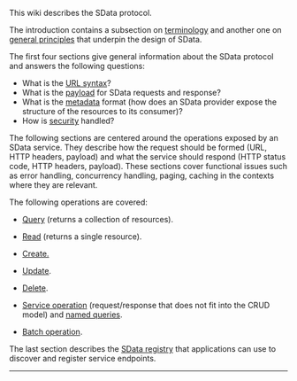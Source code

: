 This wiki describes the SData protocol.

The introduction contains a subsection on
[terminology](/daisy/sdata/Introduction/186-DSY.html "1.1 Terminology") and another one on
[general principles](/daisy/sdata/Introduction/663-DSY.html "1.2 General Principles") that underpin the design of
SData.

The first four sections give general information about the SData protocol and
answers the following questions:

*   What is the [URL syntax](/daisy/sdata/AnatomyOfAnSDataURL.html "2  Anatomy of an SData URL")?
*   What is the [payload](/daisy/sdata/AnatomyOfAnSDataFeed.html "3 Anatomy of an SData Feed") for SData requests and
response?
*   What is the [metadata](/daisy/sdata/Metadata.html "4  Metadata") format (how does an SData
provider expose the structure of the resources to its consumer)?
*   How is [security](/daisy/sdata/Security.html "5 Security") handled?

The following sections are centered around the operations exposed by an SData
service. They describe how the request should be formed (URL, HTTP headers,
payload) and what the service should respond (HTTP status code, HTTP headers,
payload). These sections cover functional issues such as error handling,
concurrency handling, paging, caching in the contexts where they are relevant.

The following operations are covered:

*   [Query](/daisy/sdata/Queries.html "6  Queries") (returns a collection of resources).
*   [Read](/daisy/sdata/ReadOperation.html "7 Read Operation") (returns a single resource).
*   [Create. ](/daisy/sdata/CreateOperation.html "8 Create Operation")

*   [Update](/daisy/sdata/UpdateOperation.html "9 Update Operation").
*   [Delete](/daisy/sdata/DeleteOperation.html "10 Delete Operation").
*   [Service operation](/daisy/sdata/ServiceOperations.html "11 Service Operations") (request/response that does not
fit into the CRUD model) and [named queries](/daisy/sdata/596-DSY.html "12 Named Queries").
*   [Batch operation](/daisy/sdata/165-DSY.html "13 Batch Operations").

The last section describes the [SData registry](/daisy/sdata/423-DSY.html "14 SData Registry")
that applications can use to discover and register service endpoints.

* * *
